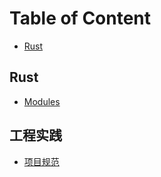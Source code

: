 Table of Content
================

- [Rust](##Rust)


## Rust

- [Modules](./content/rust/modules.md)

## 工程实践
- [项目规范](./content/project-guidelines.md)
